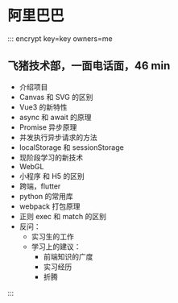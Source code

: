 # 阿里巴巴

::: encrypt key=key owners=me

## 飞猪技术部，一面电话面，46 min

- 介绍项目
- Canvas 和 SVG 的区别
- Vue3 的新特性
- async 和 await 的原理
- Promise 异步原理
- 并发执行异步请求的方法
- localStorage 和 sessionStorage
- 现阶段学习的新技术
- WebGL
- 小程序 和 H5 的区别
- 跨端，flutter
- python 的常用库
- webpack 打包原理
- 正则 exec 和 match 的区别
- 反问：
  - 实习生的工作
  - 学习上的建议：
    - 前端知识的广度
    - 实习经历
    - 折腾

:::